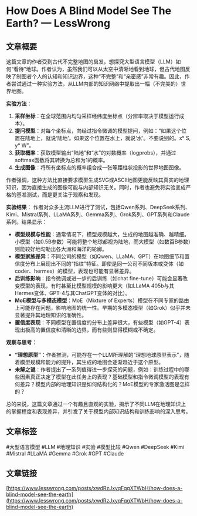 # How Does A Blind Model See The Earth? — LessWrong

## 文章概要

这篇文章的作者受到古代不完整地图的启发，想探究大型语言模型（LLM）如何“看待”地球。作者认为，虽然我们可以从太空中清晰地看到地球，但古代地图反映了制图者个人的认知和知识边界，这种“不完整”和“亲密感”非常有趣。因此，作者尝试通过一种实验方法，从LLM内部的知识网络中提取出一幅（不完美的）世界地图。

**实验方法**：
1.  **采样坐标**：在全球范围内均匀采样经纬度坐标点（分辨率取决于模型运行成本）。
2.  **提问模型**：对每个坐标点，向经过指令微调的模型提问，例如：“如果这个位置在陆地上，就说‘陆地’。如果这个位置在水上，就说‘水’。不要说别的。x° S, y° W”。
3.  **获取概率**：获取模型输出“陆地”和“水”的对数概率（logprobs），并通过softmax函数将其转换为总和为1的概率。
4.  **生成图像**：将所有坐标点的概率组合成一张等距柱状投影的世界地图图像。

作者强调，这种方法比直接要求模型生成SVG或ASCII地图更能反映其真实的地理知识，因为直接生成的图像可能与内部知识无关。同时，作者也避免将实验变成严格的基准测试，而是更关注于观察和发现。

**实验结果**：
作者对众多主流LLM进行了测试，包括Qwen系列、DeepSeek系列、Kimi、Mistral系列、LLaMA系列、Gemma系列、Grok系列、GPT系列和Claude系列。结果显示：
*   **模型规模与性能**：通常情况下，模型规模越大，生成的地图越准确、越精细。小模型（如0.5B参数）可能将整个地球都视为陆地，而大模型（如数百B参数）则能较好地勾勒出各大洲和海洋的轮廓。
*   **模型家族差异**：不同公司的模型（如Qwen、LLaMA、GPT）在地图细节和置信度分布上展现出不同的“指纹”特征。即使是同一公司不同版本或变体（如coder、hermes）的模型，表现也可能有显著差异。
*   **后训练影响**：指令微调或进一步的后训练（如chat fine-tune）可能会显著改变模型的表现，有时甚至比模型规模的影响更大（如LLaMA 405b与其Hermes变体、GPT-4与其ChatGPT变体的对比）。
*   **MoE模型与多模态模型**：MoE（Mixture of Experts）模型在不同专家的路由上可能存在问题，影响地图的统一性。早期的多模态模型（如Grok）似乎并未显著提升其地理知识的准确性。
*   **置信度表现**：不同模型在置信度的分布上差异很大，有些模型（如GPT-4）表现出极高的置信度和清晰的边界，而有些则显得模糊或不确定。

**观察与思考**：
*   **“理想原型”**：作者推测，可能存在一个LLM所理解的“理想地球原型表示”，随着模型规模和能力的提升，其生成的地图会逐渐趋近于这个原型。
*   **未解之谜**：作者提出了一系列值得进一步探究的问题，例如：训练过程中的哪些因素真正决定了模型在此任务上的表现？基础模型和指令微调模型的表现有何差异？模型内部的地理知识是如何结构化的？MoE模型的专家激活图是怎样的？

总的来说，这篇文章通过一个有趣且直观的实验，揭示了不同LLM在地理知识上的掌握程度和表现差异，并引发了关于模型内部知识结构和训练影响的深入思考。

## 文章标签

#大型语言模型 #LLM #地理知识 #实验 #模型比较 #Qwen #DeepSeek #Kimi #Mistral #LLaMA #Gemma #Grok #GPT #Claude

## 文章链接

[https://www.lesswrong.com/posts/xwdRzJxyqFqgXTWbH/how-does-a-blind-model-see-the-earth](https://www.lesswrong.com/posts/xwdRzJxyqFqgXTWbH/how-does-a-blind-model-see-the-earth)